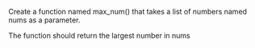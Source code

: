 Create a function named max_num() that takes a list of numbers named nums as a parameter.

The function should return the largest number in nums